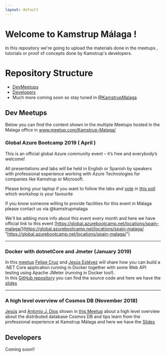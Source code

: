 ```yaml
---
layout: default
---
```


# Welcome to Kamstrup Málaga !

In this repository we're going to upload the materials done in the meetups , tutorials or proof of concepts done by Kamstrup's developers.

# Repository Structure

 - [DevMeetups](https://github.com/kamstrupmalagameetups)
 - [Developers](https://github.com/kamstrupmalagadevelopers)
 - Much more coming soon  so stay tuned in [@KamstrupMalaga](https://twitter.com/kasmtrupmalaga)

## Dev Meetups
Below you can find the content shown in the multiple Meetups hosted in the Malaga office in www.meetup.com/Kamstrup-Malaga/

###  Global Azure Bootcamp 2019 ( April )
This is an official global Azure community event – it’s free and everybody’s welcome!  
  
All presentations and labs will be held in English or Spanish by speakers with professional experience working with Azure Technologies for companies like Kamstrup or Microsoft.  
  
Please bring your laptop if you want to follow the labs and [vote](https://www.meetup.com/es-ES/Kamstrup-Malaga/polls/1275493/) in [this poll](https://www.meetup.com/es-ES/Kamstrup-Malaga/polls/1275493/) which workshop is your favourite  

If you know someone willing to provide facilities for this event in Málaga please contact us via @kamstrupmalaga  
  
We'll be adding more info about this event every month and here we have official link to this event [https://global.azurebootcamp.net/locations/spain-malaga/](https://global.azurebootcamp.net/locations/spain-malaga/ "https://global.azurebootcamp.net/locations/spain-malaga/")

---------

###  Docker with dotnetCore and Jmeter (January 2019)
In this [meetup](https://www.meetup.com/es-ES/Kamstrup-Malaga/events/256775155/) [Felipe Cruz](https://twitter.com/felipecruz) and [Jesús Estévez](https://twitter.com/jecaestevez) will  share how you can build a .NET Core application running in Docker together with some Web API testing using Apache JMeter (running in Docker too!).  
In this [GitHub repository](https://github.com/kamstrupmalagameetups/DockerDotnetCoreJmeter) you can find the source code and here we have the [slides](https://slides.com/jecaestevez/docker-with-dotnet-core-and-jmeter/live#/)

---------

###  A high level overview of Cosmos DB (November 2018)
[Jesús](https://twitter.com/jecaestevez) and [Antonio J. Dios](https://www.linkedin.com/in/antoniojdios/) shown in [this Meetup](https://www.meetup.com/Kamstrup-Malaga/events/255856375/) about a high level overview about the distributed database Cosmos DB and tips learn from the professional experience at Kamstrup Málaga and here we have the  [Slides](https://slides.com/jecaestevez/cosmosdb/fullscreen)

## Developers
Coming soon!!
